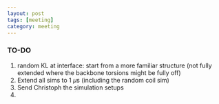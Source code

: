 ```yaml
---
layout: post
tags: [meeting]
category: meeting
---
```


### TO-DO
1. random KL at interface: start from a more familiar structure (not fully extended where the backbone torsions might be fully off) 
2. Extend all sims to 1 $\mu$s (including the random coil sim)
3. Send Christoph the simulation setups
4. 
